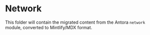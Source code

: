 # Network

This folder will contain the migrated content from the Antora `network` module, converted to Mintlify/MDX format.
